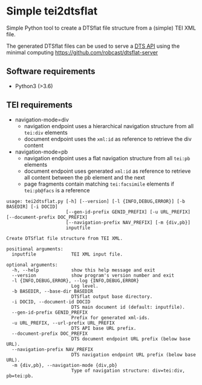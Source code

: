 # Simple tei2dtsflat

Simple Python tool to create a DTSflat file structure from a (simple) TEI XML file.

The generated DTSflat files can be used to serve a [DTS API](https://distributed-text-services.github.io/specifications/) using the minimal computing https://github.com/robcast/dtsflat-server

## Software requirements

- Python3 (>3.6)

## TEI requirements

- navigation-mode=div 
  - navigation endpoint uses a hierarchical navigation structure from all `tei:div` elements
  - document endpoint uses the `xml:id` as reference to retrieve the div content
- navigation-mode=pb
  - navigation endpoint uses a flat navigation structure from all `tei:pb` elements
  - document endpoint uses generated `xml:id` as reference to retrieve all content between the pb element and the next
  - page fragments contain matching `tei:facsimile` elements if `tei:pb@facs` is a reference

```
usage: tei2dtsflat.py [-h] [--version] [-l {INFO,DEBUG,ERROR}] [-b BASEDIR] [-i DOCID]
                      [--gen-id-prefix GENID_PREFIX] [-u URL_PREFIX] [--document-prefix DOC_PREFIX]
                      [--navigation-prefix NAV_PREFIX] [-m {div,pb}]
                      inputfile

Create DTSflat file structure from TEI XML.

positional arguments:
  inputfile             TEI XML input file.

optional arguments:
  -h, --help            show this help message and exit
  --version             show program's version number and exit
  -l {INFO,DEBUG,ERROR}, --log {INFO,DEBUG,ERROR}
                        Log level.
  -b BASEDIR, --base-dir BASEDIR
                        DTSflat output base directory.
  -i DOCID, --document-id DOCID
                        DTS main document id (default: inputfile).
  --gen-id-prefix GENID_PREFIX
                        Prefix for generated xml-ids.
  -u URL_PREFIX, --url-prefix URL_PREFIX
                        DTS API base URL prefix.
  --document-prefix DOC_PREFIX
                        DTS document endpoint URL prefix (below base URL).
  --navigation-prefix NAV_PREFIX
                        DTS navigation endpoint URL prefix (below base URL).
  -m {div,pb}, --navigation-mode {div,pb}
                        Type of navigation structure: div=tei:div, pb=tei:pb.
```
